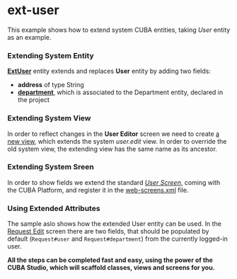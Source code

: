 # ext-user

This example shows how to extend system CUBA entities, taking _User_ entity as an example.


### Extending System Entity

[__ExtUser__](modules/global/src/com/company/extuser/entity/ExtUser.java) entity extends and replaces __User__ entity by adding two fields:

- __address__ of type String
- [__department__](modules/global/src/com/company/extuser/entity/Department.java), which is associated to the Department entity, declared in the project 

### Extending System View

In order to reflect changes in the __User Editor__ screen we need to create [a new view](modules/global/src/views.xml), which extends the system _user.edit_ view. In order to override the old system view, the extending view has the same name as its ancestor.

### Extending System Sreen

In order to show fields we extend the standard [_User Screen_](modules/web/src/com/company/extuser/web/useredit/ext-user-edit.xml), coming with the CUBA Platform, and register it in the [web-screens.xml](modules/web/src/web-screens.xml) file.

### Using Extended Attributes

The sample aslo shows how the extended User entity can be used. In the [Request Edit](https://github.com/aleksey-stukalov/ext-user/blob/master/modules/web/src/com/company/extuser/web/request/RequestEdit.java) screen there are two fields, that should be populated by default (```Request#user``` and ```Request#department```) from the currently logged-in user.

__All the steps can be completed fast and easy, using the power of the CUBA Studio, which will scaffold classes, views and screens for you.__
